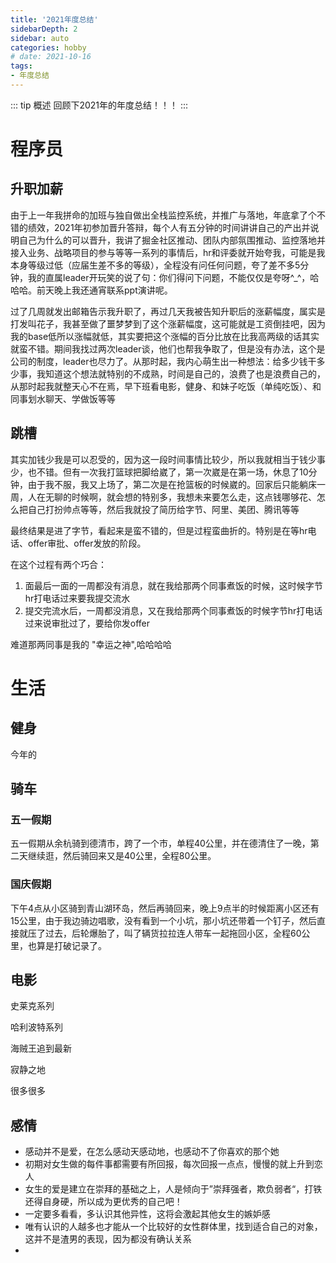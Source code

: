 ```yaml
---
title: '2021年度总结'
sidebarDepth: 2
sidebar: auto
categories: hobby
# date: 2021-10-16
tags:
- 年度总结
---
```


::: tip 概述
回顾下2021年的年度总结！！！
:::

# 程序员

## 升职加薪
由于上一年我拼命的加班与独自做出全栈监控系统，并推广与落地，年底拿了个不错的绩效，2021年初参加晋升答辩，每个人有五分钟的时间讲讲自己的产出并说明自己为什么的可以晋升，我讲了掘金社区推动、团队内部氛围推动、监控落地并接入业务、战略项目的参与等等一系列的事情后，hr和评委就开始夸我，可能是我本身等级过低（应届生差不多的等级），全程没有问任何问题，夸了差不多5分钟，我的直属leader开玩笑的说了句：你们得问下问题，不能仅仅是夸呀^_^，哈哈哈。前天晚上我还通宵联系ppt演讲呢。

过了几周就发出邮箱告示我升职了，再过几天我被告知升职后的涨薪幅度，属实是打发叫花子，我甚至做了噩梦梦到了这个涨薪幅度，这可能就是工资倒挂吧，因为我的base低所以涨幅就低，其实要把这个涨幅的百分比放在比我高两级的话其实就蛮不错。期间我找过两次leader谈，他们也帮我争取了，但是没有办法，这个是公司的制度，leader也尽力了。从那时起，我内心萌生出一种想法：给多少钱干多少事，我知道这个想法就特别的不成熟，时间是自己的，浪费了也是浪费自己的，从那时起我就整天心不在焉，早下班看电影，健身、和妹子吃饭（单纯吃饭）、和同事划水聊天、学做饭等等


## 跳槽
其实加钱少我是可以忍受的，因为这一段时间事情比较少，所以我就相当于钱少事少，也不错。但有一次我打篮球把脚给崴了，第一次崴是在第一场，休息了10分钟，由于我不服，我又上场了，第二次是在抢篮板的时候崴的。回家后只能躺床一周，人在无聊的时候啊，就会想的特别多，我想未来要怎么走，这点钱哪够花、怎么把自己打扮帅点等等，然后我就投了简历给字节、阿里、美团、腾讯等等

最终结果是进了字节，看起来是蛮不错的，但是过程蛮曲折的。特别是在等hr电话、offer审批、offer发放的阶段。

在这个过程有两个巧合：
1. 面最后一面的一周都没有消息，就在我给那两个同事煮饭的时候，这时候字节hr打电话过来要我提交流水
2. 提交完流水后，一周都没消息，又在我给那两个同事煮饭的时候字节hr打电话过来说审批过了，要给你发offer

难道那两同事是我的 "幸运之神",哈哈哈哈

# 生活

## 健身
今年的

## 骑车
### 五一假期
五一假期从余杭骑到德清市，跨了一个市，单程40公里，并在德清住了一晚，第二天继续逛，然后骑回来又是40公里，全程80公里。

### 国庆假期
下午4点从小区骑到青山湖环岛，然后再骑回来，晚上9点半的时候距离小区还有15公里，由于我边骑边唱歌，没有看到一个小坑，那小坑还带着一个钉子，然后直接就压了过去，后轮爆胎了，叫了辆货拉拉连人带车一起拖回小区，全程60公里，也算是打破记录了。



## 电影
史莱克系列

哈利波特系列

海贼王追到最新

寂静之地

很多很多

## 感情

* 感动并不是爱，在怎么感动天感动地，也感动不了你喜欢的那个她
* 初期对女生做的每件事都需要有所回报，每次回报一点点，慢慢的就上升到恋人
* 女生的爱是建立在崇拜的基础之上，人是倾向于”崇拜强者，欺负弱者“，打铁还得自身硬，所以成为更优秀的自己吧！
* 一定要多看看，多认识其他异性，这将会激起其他女生的嫉妒感
* 唯有认识的人越多也才能从一个比较好的女性群体里，找到适合自己的对象，这并不是渣男的表现，因为都没有确认关系
*
